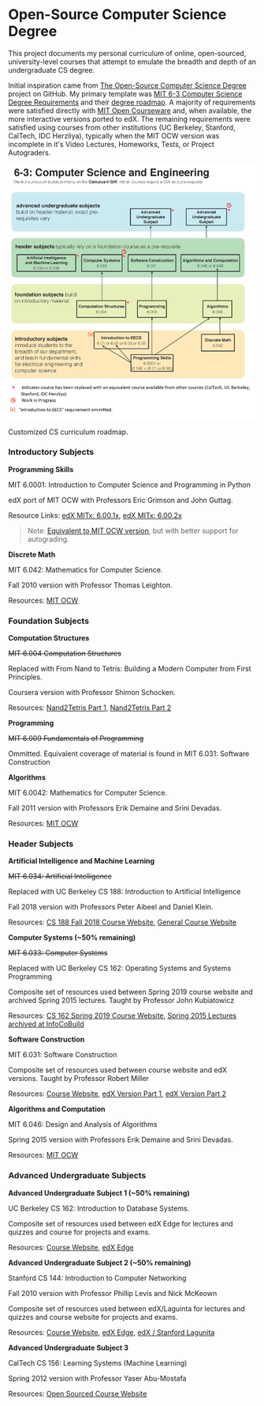 # Open-Source Computer Science Degree

This project documents my personal curriculum of online, open-sourced, university-level courses that attempt to emulate the breadth and depth of an undergraduate CS degree.  

Initial inspiration came from [The Open-Source Computer Science Degree](https://github.com/ossu/computer-science) project on GitHub. My primary template was [MIT 6-3 Computer Science Degree Requirements](http://www.eecs.mit.edu/curriculum2017) and their [degree roadmap](https://www.eecs.mit.edu/docs/ug/freshman_roadmaps.pdf). A majority of requirements were satisfied directly with [MIT Open Courseware](https://ocw.mit.edu/courses/electrical-engineering-and-computer-science/) and, when available, the more interactive versions ported to edX. The remaining requirements were satisfied using courses from other institutions (UC Berkeley, Stanford, CalTech, IDC Herzliya), typically when the MIT OCW version was incomplete in it's Video Lectures, Homeworks, Tests, or Project Autograders.

![](imgs/MIT_CS_Curriculum.png)

Customized CS curriculum roadmap.

### Introductory Subjects

**Programming Skills**

MIT 6.0001: Introduction to Computer Science and Programming in Python

edX port of MIT OCW with Professors Eric Grimson and John Guttag.

Resource Links: [edX MITx: 6.00.1x](https://courses.edx.org/courses/course-v1:MITx+6.00.1x+2T2017_2/course/), [edX MITx: 6.00.2x](https://courses.edx.org/courses/course-v1:=MITx+6.00.2x+3T2017/course/)

>Note: [Equivalent to MIT OCW version](https://ocw.mit.edu/courses/electrical-engineering-and-computer-science/6-0001-introduction-to-computer-science-and-programming-in-python-fall-2016/#course_tabs), but with better support for autograding.

**Discrete Math**

MIT 6.042: Mathematics for Computer Science.

Fall 2010 version with Professor Thomas Leighton.

Resources: [MIT OCW](https://ocw.mit.edu/courses/electrical-engineering-and-computer-science/6-042j-mathematics-for-computer-science-fall-2010/)

### Foundation Subjects

**Computation Structures**

~~MIT 6.004 Computation Structures~~ 

Replaced with From Nand to Tetris: Building a Modern Computer from First Principles.

Coursera version with Professor Shimon Schocken.

Resources: [Nand2Tetris Part 1](https://www.coursera.org/learn/build-a-computer?), [Nand2Tetris Part 2](https://www.coursera.org/learn/nand2tetris2) 

**Programming**

~~MIT 6.009 Fundamentals of Programming~~

Ommitted. Equivalent coverage of material is found in MIT 6.031: Software Construction

**Algorithms**

MIT 6.0042: Mathematics for Computer Science.

Fall 2011 version with Professors Erik Demaine and Srini Devadas.

Resources: [MIT OCW](https://ocw.mit.edu/courses/electrical-engineering-and-computer-science/6-006-introduction-to-algorithms-fall-2011/)


### Header Subjects

**Artificial Intelligence and Machine Learning**

~~MIT 6.034: Artificial Intelligence~~

Replaced with UC Berkeley CS 188: Introduction to Artificial Intelligence

Fall 2018 version with Professors Peter Aibeel and Daniel Klein.

Resources: [CS 188 Fall 2018 Course Website](https://inst.eecs.berkeley.edu/~cs188/fa18/), [General Course Website](http://ai.berkeley.edu/home.html)

**Computer Systems (~50% remaining)**

~~MIT 6.033: Computer Systems~~

Replaced with UC Berkeley CS 162: Operating Systems and Systems Programming

Composite set of resources used between Spring 2019 course website and archived Spring 2015 lectures. 
Taught by Professor John Kubiatowicz

Resources: [CS 162 Spring 2019 Course Website](https://cs162.eecs.berkeley.edu/), [Spring 2015 Lectures archived at InfoCoBuild](http://www.infocobuild.com/education/audio-video-courses/computer-science/cs162-spring2015-berkeley.html)

**Software Construction**

MIT 6.031: Software Construction

Composite set of resources used between course website and edX versions. Taught by Professor Robert Miller

Resources: [Course Website](http://web.mit.edu/6.031/www/sp19/), [edX Version Part 1](https://courses.edx.org/courses/course-v1:MITx+6.005.1x+3T2016/course/), [edX Version Part 2](https://courses.edx.org/courses/course-v1:MITx+6.005.2x+1T2017/course/) 

**Algorithms and Computation**

MIT 6.046: Design and Analysis of Algorithms

Spring 2015 version with Professors Erik Demaine and Srini Devadas.

Resources: [MIT OCW](https://ocw.mit.edu/courses/electrical-engineering-and-computer-science/6-046j-design-and-analysis-of-algorithms-spring-2015/)

### Advanced Undergraduate Subjects

**Advanced Undergraduate Subject 1 (~50% remaining)**

UC Berkeley CS 162: Introduction to Database Systems.

Composite set of resources used between edX Edge for lectures and quizzes and course for projects and exams. 

Resources: [Course Website](https://www.cs186berkeley.net/), [edX Edge](https://edge.edx.org/courses/course-v1:EdgeBerkeley+CS186+2019_SP/course/)

**Advanced Undergraduate Subject 2 (~50% remaining)**

Stanford CS 144: Introduction to Computer Networking

Fall 2010 version with Professor Phillip Levis and Nick McKeown

Composite set of resources used between edX/Laguinta for lectures and quizzes and course website for projects and exams.

Resources: [Course Website](http://www.scs.stanford.edu/10au-cs144/), [edX Edge](https://edge.edx.org/courses/course-v1:EdgeBerkeley+CS186+2019_SP/course/), [edX / Stanford Lagunita](https://lagunita.stanford.edu/courses/Engineering/Networking-SP/SelfPaced/about)

**Advanced Undergraduate Subject 3**

CalTech CS 156: Learning Systems (Machine Learning)

Spring 2012 version with Professor Yaser Abu-Mostafa

Resources: [Open Sourced Course Website](https://work.caltech.edu/telecourse.html)
